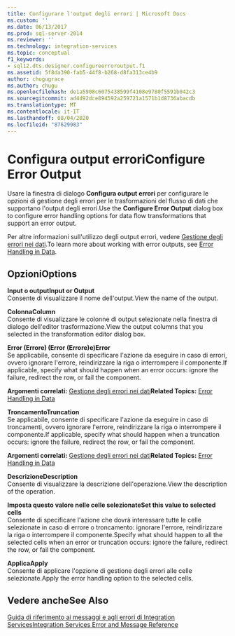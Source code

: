 ```yaml
---
title: Configurare l'output degli errori | Microsoft Docs
ms.custom: ''
ms.date: 06/13/2017
ms.prod: sql-server-2014
ms.reviewer: ''
ms.technology: integration-services
ms.topic: conceptual
f1_keywords:
- sql12.dts.designer.configureerroroutput.f1
ms.assetid: 5f8da390-fab5-44f8-b268-d8fa313ce4b9
author: chugugrace
ms.author: chugu
ms.openlocfilehash: de1a5908c6075438599f4108e9780f5591b042c3
ms.sourcegitcommit: ad4d92dce894592a259721a1571b1d8736abacdb
ms.translationtype: MT
ms.contentlocale: it-IT
ms.lasthandoff: 08/04/2020
ms.locfileid: "87629983"
---
```

# <a name="configure-error-output"></a><span data-ttu-id="de70f-102">Configura output errori</span><span class="sxs-lookup"><span data-stu-id="de70f-102">Configure Error Output</span></span>
  <span data-ttu-id="de70f-103">Usare la finestra di dialogo **Configura output errori** per configurare le opzioni di gestione degli errori per le trasformazioni del flusso di dati che supportano l'output degli errori.</span><span class="sxs-lookup"><span data-stu-id="de70f-103">Use the **Configure Error Output** dialog box to configure error handling options for data flow transformations that support an error output.</span></span>  
  
 <span data-ttu-id="de70f-104">Per altre informazioni sull'utilizzo degli output errori, vedere [Gestione degli errori nei dati](data-flow/error-handling-in-data.md).</span><span class="sxs-lookup"><span data-stu-id="de70f-104">To learn more about working with error outputs, see [Error Handling in Data](data-flow/error-handling-in-data.md).</span></span>  
  
## <a name="options"></a><span data-ttu-id="de70f-105">Opzioni</span><span class="sxs-lookup"><span data-stu-id="de70f-105">Options</span></span>  
 <span data-ttu-id="de70f-106">**Input o output**</span><span class="sxs-lookup"><span data-stu-id="de70f-106">**Input or Output**</span></span>  
 <span data-ttu-id="de70f-107">Consente di visualizzare il nome dell'output.</span><span class="sxs-lookup"><span data-stu-id="de70f-107">View the name of the output.</span></span>  
  
 <span data-ttu-id="de70f-108">**Colonna**</span><span class="sxs-lookup"><span data-stu-id="de70f-108">**Column**</span></span>  
 <span data-ttu-id="de70f-109">Consente di visualizzare le colonne di output selezionate nella finestra di dialogo dell'editor trasformazione.</span><span class="sxs-lookup"><span data-stu-id="de70f-109">View the output columns that you selected in the transformation editor dialog box.</span></span>  
  
 <span data-ttu-id="de70f-110">**Error (Errore) (Error (Errore)e)**</span><span class="sxs-lookup"><span data-stu-id="de70f-110">**Error**</span></span>  
 <span data-ttu-id="de70f-111">Se applicabile, consente di specificare l'azione da eseguire in caso di errori, ovvero ignorare l'errore, reindirizzare la riga o interrompere il componente.</span><span class="sxs-lookup"><span data-stu-id="de70f-111">If applicable, specify what should happen when an error occurs: ignore the failure, redirect the row, or fail the component.</span></span>  
  
 <span data-ttu-id="de70f-112">**Argomenti correlati:** [Gestione degli errori nei dati](data-flow/error-handling-in-data.md)</span><span class="sxs-lookup"><span data-stu-id="de70f-112">**Related Topics:** [Error Handling in Data](data-flow/error-handling-in-data.md)</span></span>  
  
 <span data-ttu-id="de70f-113">**Troncamento**</span><span class="sxs-lookup"><span data-stu-id="de70f-113">**Truncation**</span></span>  
 <span data-ttu-id="de70f-114">Se applicabile, consente di specificare l'azione da eseguire in caso di troncamenti, ovvero ignorare l'errore, reindirizzare la riga o interrompere il componente.</span><span class="sxs-lookup"><span data-stu-id="de70f-114">If applicable, specify what should happen when a truncation occurs: ignore the failure, redirect the row, or fail the component.</span></span>  
  
 <span data-ttu-id="de70f-115">**Argomenti correlati:** [Gestione degli errori nei dati](data-flow/error-handling-in-data.md)</span><span class="sxs-lookup"><span data-stu-id="de70f-115">**Related Topics:** [Error Handling in Data](data-flow/error-handling-in-data.md)</span></span>  
  
 <span data-ttu-id="de70f-116">**Descrizione**</span><span class="sxs-lookup"><span data-stu-id="de70f-116">**Description**</span></span>  
 <span data-ttu-id="de70f-117">Consente di visualizzare la descrizione dell'operazione.</span><span class="sxs-lookup"><span data-stu-id="de70f-117">View the description of the operation.</span></span>  
  
 <span data-ttu-id="de70f-118">**Imposta questo valore nelle celle selezionate**</span><span class="sxs-lookup"><span data-stu-id="de70f-118">**Set this value to selected cells**</span></span>  
 <span data-ttu-id="de70f-119">Consente di specificare l'azione che dovrà interessare tutte le celle selezionate in caso di errore o troncamento: ignorare l'errore, reindirizzare la riga o interrompere il componente.</span><span class="sxs-lookup"><span data-stu-id="de70f-119">Specify what should happen to all the selected cells when an error or truncation occurs: ignore the failure, redirect the row, or fail the component.</span></span>  
  
 <span data-ttu-id="de70f-120">**Applica**</span><span class="sxs-lookup"><span data-stu-id="de70f-120">**Apply**</span></span>  
 <span data-ttu-id="de70f-121">Consente di applicare l'opzione di gestione degli errori alle celle selezionate.</span><span class="sxs-lookup"><span data-stu-id="de70f-121">Apply the error handling option to the selected cells.</span></span>  
  
## <a name="see-also"></a><span data-ttu-id="de70f-122">Vedere anche</span><span class="sxs-lookup"><span data-stu-id="de70f-122">See Also</span></span>  
 [<span data-ttu-id="de70f-123">Guida di riferimento ai messaggi e agli errori di Integration Services</span><span class="sxs-lookup"><span data-stu-id="de70f-123">Integration Services Error and Message Reference</span></span>](../../2014/integration-services/integration-services-error-and-message-reference.md)  
  
  
